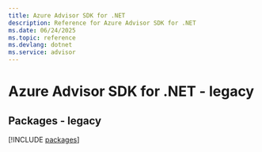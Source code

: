 ```yaml
---
title: Azure Advisor SDK for .NET
description: Reference for Azure Advisor SDK for .NET
ms.date: 06/24/2025
ms.topic: reference
ms.devlang: dotnet
ms.service: advisor
---
```

# Azure Advisor SDK for .NET - legacy
## Packages - legacy
[!INCLUDE [packages](advisor-index.md)]